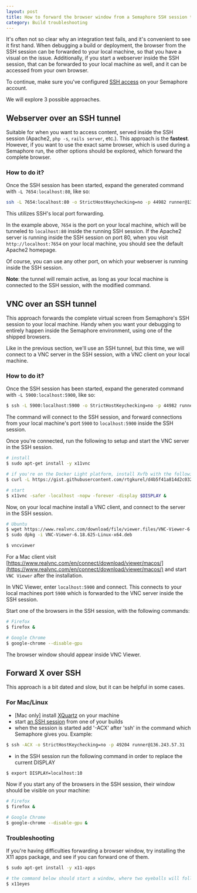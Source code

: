 ```yaml
---
layout: post
title: How to forward the browser window from a Semaphore SSH session to my local machine?
category: Build troubleshooting
---
```


It's often not so clear why an integration test fails, and it's convenient to
see it first hand. When debugging a build or deployment, the browser from the
SSH session can be forwarded to your local machine, so that you have a visual on
the issue.
Additionally, if you start a webserver inside the SSH session, that can be
forwarded to your local machine as well, and it can be accessed from your own
browser.

To continue, make sure you've configured [SSH access](/docs/ssh-access-to-build-environment.html)
on your Semaphore account.

We will explore 3 possible approaches.

## Webserver over an SSH tunnel

Suitable for when you want to access content, served inside the SSH session (Apache2, `php -s`, `rails server`, etc.).
This approach is the **fastest**. However, if you want to use the exact same browser,
which is used during a Semaphore run, the other options should be explored, which
forward the complete browser.

### How to do it?

Once the SSH session has been started, expand the generated command with `-L 7654:localhost:80`,
like so:

```bash
ssh -L 7654:localhost:80 -o StrictHostKeychecking=no -p 44982 runner@138.201.32.20
```

This utilizes SSH's local port forwarding.

In the example above, `7654` is the port on your local machine, which will be tunneled
to `localhost:80` inside the running SSH session. If the Apache2 server is running inside the SSH session on port 80,
when you visit `http://localhost:7654` on your local machine, you should see the
default Apache2 homepage.

Of course, you can use any other port, on which your webserver is running inside the SSH session.

**Note**: the tunnel will remain active, as long as your local machine is connected
to the SSH session, with the modified command.


## VNC over an SSH tunnel

This approach forwards the complete virtual screen from Semaphore's SSH session to your
local machine. Handy when you want your debugging to entirely happen inside the
Semaphore environment, using one of the shipped browsers.

Like in the previous section, we'll use an SSH tunnel, but this time, we will
connect to a VNC server in the SSH session, with a VNC client on your local machine.

### How to do it?

Once the SSH session has been started, expand the generated command with `-L 5900:localhost:5900`,
like so:

```bash
$ ssh -L 5900:localhost:5900 -o StrictHostKeychecking=no -p 44982 runner@138.201.32.20
```

The command will connect to the SSH session, and forward connections from your
local machine's port `5900` to `localhost:5900` inside the SSH session.

Once you're connected, run the following to setup and start the VNC server in the
SSH session.

```bash
# install
$ sudo apt-get install -y x11vnc

# if you're on the Docker Light platform, install Xvfb with the following script
$ curl -L https://gist.githubusercontent.com/rtgkurel/d4b5f41a814d2c032955ed61f231792e/raw/xvfb-dockerl.sh | sudo bash

# start
$ x11vnc -safer -localhost -nopw -forever -display $DISPLAY &
```

Now, on your local machine install a VNC client, and connect to the server in the
SSH session.

```bash
# Ubuntu
$ wget https://www.realvnc.com/download/file/viewer.files/VNC-Viewer-6.18.625-Linux-x64.deb
$ sudo dpkg -i VNC-Viewer-6.18.625-Linux-x64.deb

$ vncviewer
```

For a Mac client visit
[https://www.realvnc.com/en/connect/download/viewer/macos/](https://www.realvnc.com/en/connect/download/viewer/macos/)
and start `VNC Viewer` after the installation.

In VNC Viewer, enter `localhost:5900` and connect. This connects to your local
machines port `5900` which is forwarded to the VNC server inside the SSH session.

Start one of the browsers in the SSH session, with the following commands:

```bash
# Firefox
$ firefox &

# Google Chrome
$ google-chrome --disable-gpu
```

The browser window should appear inside VNC Viewer.


## Forward X over SSH

This approach is a bit dated and slow, but it can be helpful in some cases.

### For Mac/Linux
- [Mac only] install [XQuartz](https://www.xquartz.org/) on your machine
- start [an SSH session](/docs/ssh-access-to-build-environment.html) from one of your builds
- when the session is started add '-ACX' after 'ssh' in the command which
 Semaphore gives you. Example:

```bash
$ ssh -ACX -o StrictHostKeychecking=no -p 49204 runner@136.243.57.31
```

- in the SSH session run the following command
in order to replace the current DISPLAY

```bash
$ export DISPLAY=localhost:10
```

Now if you start any of the browsers in the SSH session,
their window should be visible on your machine:

```bash
# Firefox
$ firefox &

# Google Chrome
$ google-chrome --disable-gpu &
```

### Troubleshooting

If you're having difficulties forwarding a browser window, try installing the
X11 apps package, and see if you can forward one of them.

```bash
$ sudo apt-get install -y x11-apps

# the command below should start a window, where two eyeballs will follow your cursor
$ x11eyes
```
